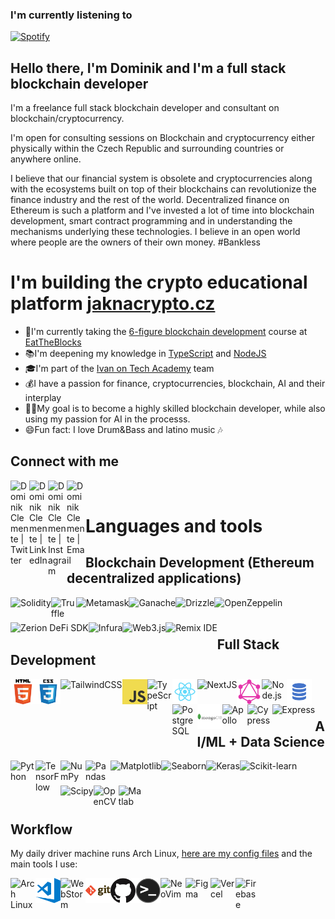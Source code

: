 ### I'm currently listening to

[![Spotify](https://spotify-playing-beryl.vercel.app/api/spotify)](https://open.spotify.com/user/dominik.clemente)

## Hello there, I'm Dominik and I'm a full stack blockchain developer

I'm a freelance full stack blockchain developer and consultant on blockchain/cryptocurrency.

I'm open for consulting sessions on Blockchain and cryptocurrency either physically within the Czech Republic and surrounding countries or anywhere online.

I believe that our financial system is obsolete and cryptocurrencies along with the ecosystems built on top of their blockchains can revolutionize the finance industry and the rest of the world. Decentralized finance on Ethereum is such a platform and I've invested a lot of time into blockchain development, smart contract programming and in understanding the mechanisms underlying these technologies. I believe in an open world where people are the owners of their own money. #Bankless


# I'm building the crypto educational platform [jaknacrypto.cz](https://jaknacrypto.cz/en)  
- 🧠I'm currently taking the [6-figure blockchain development](https://eattheblocks.com/6-figure-blockchain-developer/) course at [EatTheBlocks](https://eattheblocks.com/)
- 📚I'm deepening my knowledge in [TypeScript](https://www.udemy.com/course/understanding-typescript/) and [NodeJS](https://www.udemy.com/course/nodejs-the-complete-guide/)
- 🎓I'm part of the [Ivan on Tech Academy](https://academy.ivanontech.com/) team
- 💰I have a passion for finance, cryptocurrencies, blockchain, AI and their interplay
- 👨‍💻My goal is to become a highly skilled blockchain developer, while also using my passion for AI in the processs.
- 😄Fun fact: I love Drum&Bass and latino music 🎶

## Connect with me

[<img align="left" alt="Dominik Clemente | Twitter" width="30px" src="https://cdn.jsdelivr.net/npm/simple-icons@v3/icons/twitter.svg" />][twitter]
[<img align="left" alt="Dominik Clemente | LinkedIn" width="30px" src="https://cdn.jsdelivr.net/npm/simple-icons@v3/icons/linkedin.svg" />][linkedin]
[<img align="left" alt="Dominik Clemente | Instagram" width="30px" src="https://cdn.jsdelivr.net/npm/simple-icons@v3/icons/instagram.svg" />][instagram]
[<img align="left" alt="Dominik Clemente | Email" width="30px" src="https://cdn.jsdelivr.net/npm/simple-icons@3.7.0/icons/gmail.svg" />][gmail]


<br />



# Languages and tools

## Blockchain Development (Ethereum decentralized applications)

[<img align="left" alt="Solidity" height="40px" src="https://tintinweb.gallerycdn.vsassets.io/extensions/tintinweb/vscode-solidity-flattener/0.0.9/1591478443875/Microsoft.VisualStudio.Services.Icons.Default" />][solidity]
[<img align="left" alt="Truffle" width="40px" src="https://miro.medium.com/max/800/1*P-T7USHsmPYOSBorXAqXYA.png" />][truffle]
<img align="left" alt="Metamask" height="40px" src="https://en.bitcoinwiki.org/upload/en/images/e/eb/Metamask.png" />
[<img align="left" alt="Ganache" height="40px" src="https://www.mycryptopedia.com/wp-content/uploads/2019/11/rsz_ganachee.png" />][truffle]
[<img align="left" alt="Drizzle" height="40px" src="https://miro.medium.com/max/1125/1*WbnSv_toJCVwB5Ccob7_bg.png" />][truffle]
<img align="left" alt="OpenZeppelin" height="40px" src="https://cdn.stateofthedapps.com/dapps/openzeppelin/logo_openzeppelin_b8c833659d043cf69a7dd13d3487defdac2af8fd9d487db68e457f129284f8dc_opti.png" />
<img align="left" alt="Zerion DeFi SDK" height="40px" src="https://pbs.twimg.com/profile_images/1249821437247942656/pFqlKyrO_400x400.jpg" />
<img align="left" alt="Infura" height="40px" src="https://d3vziz3q6u5wet.cloudfront.net/learn-blockchain/tools/infura.png" />
<img align="left" alt="Web3.js" height="40px" src="https://d3vziz3q6u5wet.cloudfront.net/learn-blockchain/tools/web3_javascript_api.png" />
<img align="left" alt="Remix IDE" height="40px" src="https://cdn-images-1.medium.com/max/1200/1*ekpA3dXdUbEnbC_IPxT9yQ.png" />

<br />

<br />

## Full Stack Development

<img align="left" alt="HTML5" width="40px" src="https://raw.githubusercontent.com/github/explore/80688e429a7d4ef2fca1e82350fe8e3517d3494d/topics/html/html.png" />
<img align="left" alt="CSS3" width="40px" src="https://raw.githubusercontent.com/github/explore/80688e429a7d4ef2fca1e82350fe8e3517d3494d/topics/css/css.png" />
<img align="left" alt="TailwindCSS" height="40px" src="https://cms-assets.tutsplus.com/uploads/users/30/posts/34128/preview_image/tailwindcss-pre.png" />
<img align="left" alt="JavaScript" width="40px" src="https://raw.githubusercontent.com/github/explore/80688e429a7d4ef2fca1e82350fe8e3517d3494d/topics/javascript/javascript.png" />
<img align="left" alt="TypeScript" width="40px" src="https://upload.wikimedia.org/wikipedia/commons/thumb/4/4c/Typescript_logo_2020.svg/1200px-Typescript_logo_2020.svg.png" />
<img align="left" alt="React" width="40px" src="https://raw.githubusercontent.com/github/explore/80688e429a7d4ef2fca1e82350fe8e3517d3494d/topics/react/react.png" />
<img align="left" alt="NextJS" height="40px" src="https://upload.wikimedia.org/wikipedia/commons/thumb/8/8e/Nextjs-logo.svg/800px-Nextjs-logo.svg.png" />
<img align="left" alt="GraphQL" width="40px" src="https://raw.githubusercontent.com/github/explore/80688e429a7d4ef2fca1e82350fe8e3517d3494d/topics/graphql/graphql.png" />
<img align="left" alt="Node.js" width="40px" src="https://seeklogo.com/images/N/nodejs-logo-FBE122E377-seeklogo.com.png" />
<img align="left" alt="SQL" width="40px" src="https://raw.githubusercontent.com/github/explore/80688e429a7d4ef2fca1e82350fe8e3517d3494d/topics/sql/sql.png" />
<img align="left" alt="PostgreSQL" width="40px" src="https://upload.wikimedia.org/wikipedia/commons/thumb/2/29/Postgresql_elephant.svg/1200px-Postgresql_elephant.svg.png"/>
<img align="left" alt="MongoDB" height="40px" src="https://raw.githubusercontent.com/github/explore/80688e429a7d4ef2fca1e82350fe8e3517d3494d/topics/mongodb/mongodb.png" />

<img align="left" alt="Apollo" width="40px" src="https://seeklogo.com/images/A/apollo-logo-DC7DD3C444-seeklogo.com.png" />
<img align="left" alt="Cypress" width="40px" src="https://upload-icon.s3.us-east-2.amazonaws.com/uploads/icons/png/3556671901536211770-512.png" />
<img align="left" alt="Express" height="40px" src="https://p7.hiclipart.com/preview/545/451/583/node-js-express-js-javascript-solution-stack-web-application-others.jpg" />

<br />

<br />

## AI/ML + Data Science

<img align="left" alt="Python" width="40px" src="https://i.pinimg.com/originals/77/88/25/778825be381be66db27d56ba533034ea.png" />
<img align="left" alt="TensorFlow" width="40px" src="https://3.bp.blogspot.com/-y7Hif1cowAM/XfBhDhB_ARI/AAAAAAAABlo/blLV7czsGqcnmWc9njmzUnp0yh6kNZRAgCLcBGAsYHQ/s1600/1_b4otA55Us-hoI57lqUfplA.png" />
<img align="left" alt="NumPy" width="40px" src="https://user-images.githubusercontent.com/50221806/86498201-a8bd8680-bd39-11ea-9d08-66b610a8dc01.png" />
<img align="left" alt="Pandas" width="40px" src="https://cdn.shortpixel.ai/spai/w_788+q_lossy+ret_img+to_webp/https://numfocus.org/wp-content/uploads/2016/07/pandas-logo-300.png" />
<img align="left" alt="Matplotlib" height="26px" src="https://matplotlib.org/3.1.0/_images/sphx_glr_logos2_003.png" />
<img align="left" alt="Seaborn" height="35px" src="https://seaborn.pydata.org/_static/logo-wide-lightbg.svg" />
<img align="left" alt="Keras" height="35px" src="https://keras.io/img/logo-k-keras-wb.png" />
<img align="left" alt="Scikit-learn" height="40px" src="https://upload.wikimedia.org/wikipedia/commons/thumb/0/05/Scikit_learn_logo_small.svg/1280px-Scikit_learn_logo_small.svg.png" />  
<img align="left" alt="Scipy" height="40px" src="https://www.fullstackpython.com/img/logos/scipy.png" />
<img align="left" alt="OpenCV" width="40px" src="https://upload.wikimedia.org/wikipedia/commons/3/32/OpenCV_Logo_with_text_svg_version.svg" />
<img align="left" alt="Matlab" width="40px" src="https://upload.wikimedia.org/wikipedia/commons/thumb/2/21/Matlab_Logo.png/668px-Matlab_Logo.png" />

<br /> 

<br />

<br />

<br /> 

## Workflow

My daily driver machine runs Arch Linux, [here are my config files](https://github.com/dominikclemente/rice) and the main tools I use:

<img align="left" alt="Arch Linux" width="40px" src="https://upload.wikimedia.org/wikipedia/commons/thumb/a/a5/Archlinux-icon-crystal-64.svg/1200px-Archlinux-icon-crystal-64.svg.png" />
<img align="left" alt="Visual Studio Code" width="40px" src="https://raw.githubusercontent.com/github/explore/80688e429a7d4ef2fca1e82350fe8e3517d3494d/topics/visual-studio-code/visual-studio-code.png" />
<img align="left" alt="WebStorm" width="40px" src="https://seeklogo.com/images/W/webstorm-logo-691E749F21-seeklogo.com.png" />
<img align="left" alt="Git" width="40px" src="https://raw.githubusercontent.com/github/explore/80688e429a7d4ef2fca1e82350fe8e3517d3494d/topics/git/git.png" />
<img align="left" alt="GitHub" width="40px" src="https://raw.githubusercontent.com/github/explore/78df643247d429f6cc873026c0622819ad797942/topics/github/github.png" />
<img align="left" alt="Terminal" width="40px" src="https://raw.githubusercontent.com/github/explore/80688e429a7d4ef2fca1e82350fe8e3517d3494d/topics/terminal/terminal.png" />
<img align="left" alt="NeoVim" width="40px" src="https://blog.ashwinchat.com/content/images/size/w600/2018/10/neovim.jpeg" />
<img align="left" alt="Figma" width="40px" src="https://i.pinimg.com/originals/a5/58/b4/a558b426cb8973523f37bbed94cf0f09.png" />
<img align="left" alt="Vercel" width="40px" src="https://assets-global.website-files.com/5f217a8e6bc2c82a9d803089/5f217a8e6bc2c80d3780360e_CBm5_MB7_400x400.jpg" />
<img align="left" alt="Firebase" width="40px" src="https://firebase.google.com/downloads/brand-guidelines/PNG/logo-vertical.png" />



[twitter]: https://twitter.com/clemente_DCode 
[instagram]: https://www.instagram.com/dominikclemente/
[linkedin]: https://www.linkedin.com/in/dominik-clemente-986288116/
[gmail]: mailto:dominik.clemente@gmail.com
[solidity]: https://solidity.readthedocs.io/en/v0.7.1/
[truffle]: https://www.trufflesuite.com/
